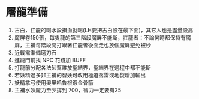 # 屠龍準備
1. 古白，扛龍的喝水設損血就喝(LH要把古白設在最下面)，其它人也是盡量設高
2. 魔屏卷150張，每隻龍的第三階段魔屏不能斷，扛龍者：不論何時都保持有魔屏，主補每階段開打跟著扛龍者後面走也放個魔屏避免被秒
3. 近戰需準備磨刀石
4. 進龍門前找 NPC 花錢加 BUFF
5. 打龍前分配各法師幫誰放聖結界，聖結界在過程中都不能斷
6. 若妖精過多非主補的智妖可改用極道落雷或地裂增加輸出
7. 妖精拿弓使用奧里哈魯根鍍金骨箭
8. 主補水妖魔力至少撐到 700，智力一定要有25
